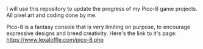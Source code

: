 I will use this repository to update the progress of my Pico-8 game projects.
All pixel art and coding done by me.

Pico-8 is a fantasy console that is very limiting on purpose, to encourage expressive designs and breed creativity.
Here's the link to it's page: https://www.lexaloffle.com/pico-8.php
